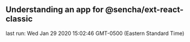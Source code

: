 ## Understanding an app for @sencha/ext-react-classic

last run: Wed Jan 29 2020 15:02:46 GMT-0500 (Eastern Standard Time)

